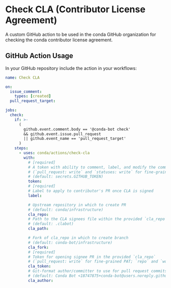 # Check CLA (Contributor License Agreement)

A custom GitHub action to be used in the conda GitHub organization for checking the
conda contributor license agreement.

## GitHub Action Usage

In your GitHub repository include the action in your workflows:

```yaml
name: Check CLA

on:
  issue_comment:
    types: [created]
  pull_request_target:

jobs:
  check:
    if: >-
      (
        github.event.comment.body == '@conda-bot check'
        && github.event.issue.pull_request
        || github.event_name == 'pull_request_target'
      )
    steps:
      - uses: conda/actions/check-cla
        with:
          # [required]
          # A token with ability to comment, label, and modify the commit status
          # (`pull_request: write` and `statuses: write` for fine-grained PAT; `repo` for classic PAT)
          # (default: secrets.GITHUB_TOKEN)
          token:
          # [required]
          # Label to apply to contributor's PR once CLA is signed
          label:

          # Upstream repository in which to create PR
          # (default: conda/infrastructure)
          cla_repo:
          # Path to the CLA signees file within the provided `cla_repo`
          # (default: .clabot)
          cla_path:

          # Fork of cla_repo in which to create branch
          # (default: conda-bot/infrastructure)
          cla_fork:
          # [required]
          # Token for opening signee PR in the provided `cla_repo`
          # (`pull_request: write` for fine-grained PAT; `repo` and `workflow` for classic PAT)
          cla_token:
          # Git-format author/committer to use for pull request commits
          # (default: Conda Bot <18747875+conda-bot@users.noreply.github.com>)
          cla_author:
```
